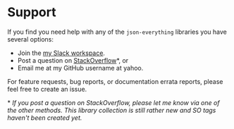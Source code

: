 # Support

If you find you need help with any of the `json-everything` libraries you have several options:

- Join the [my Slack workspace](https://join.slack.com/t/manateeopensource/shared_invite/enQtMzU4MjgzMjgyNzU3LWZjYzAzYzY3NjY1MjY3ODI0ZGJiZjc3Nzk1MDM5NTNlMjMyOTE0MzMxYWVjMjdiOGU1NDY5OGVhMGQ5YzY4Zjg).
- Post a question on [StackOverflow](http://www.stackoverflow.com)\*, or
- Email me at my GitHub username at yahoo.

For feature requests, bug reports, or documentation errata reports, please feel free to create an issue.

\* _If you post a question on StackOverflow, please let me know via one of the other methods.  This library collection is still rather new and SO tags haven't been created yet._